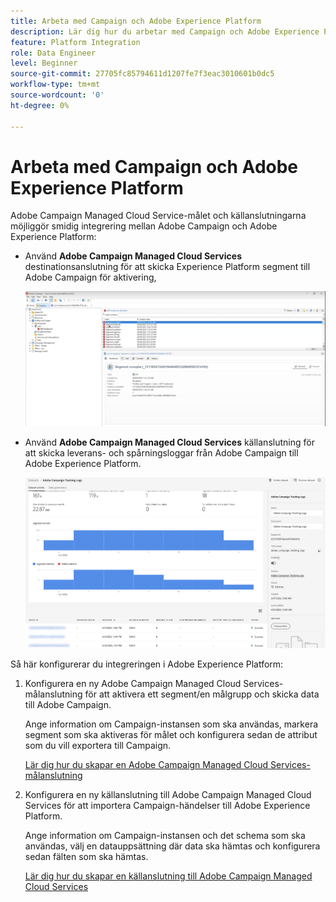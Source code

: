 ```yaml
---
title: Arbeta med Campaign och Adobe Experience Platform
description: Lär dig hur du arbetar med Campaign och Adobe Experience Platform
feature: Platform Integration
role: Data Engineer
level: Beginner
source-git-commit: 27705fc85794611d1207fe7f3eac3010601b0dc5
workflow-type: tm+mt
source-wordcount: '0'
ht-degree: 0%

---
```


# Arbeta med Campaign och Adobe Experience Platform

Adobe Campaign Managed Cloud Service-målet och källanslutningarna möjliggör smidig integrering mellan Adobe Campaign och Adobe Experience Platform:

* Använd **Adobe Campaign Managed Cloud Services** destinationsanslutning för att skicka Experience Platform segment till Adobe Campaign för aktivering,

   ![](assets/aep-destination.png)

* Använd **Adobe Campaign Managed Cloud Services** källanslutning för att skicka leverans- och spårningsloggar från Adobe Campaign till Adobe Experience Platform.

   ![](assets/aep-logs.png)

Så här konfigurerar du integreringen i Adobe Experience Platform:

1. Konfigurera en ny Adobe Campaign Managed Cloud Services-målanslutning för att aktivera ett segment/en målgrupp och skicka data till Adobe Campaign.

   Ange information om Campaign-instansen som ska användas, markera segment som ska aktiveras för målet och konfigurera sedan de attribut som du vill exportera till Campaign.

   [Lär dig hur du skapar en Adobe Campaign Managed Cloud Services-målanslutning](https://www.adobe.com/go/destinations-adobe-campaign-managed-cloud-services-en)

1. Konfigurera en ny källanslutning till Adobe Campaign Managed Cloud Services för att importera Campaign-händelser till Adobe Experience Platform.

   Ange information om Campaign-instansen och det schema som ska användas, välj en datauppsättning där data ska hämtas och konfigurera sedan fälten som ska hämtas.

   [Lär dig hur du skapar en källanslutning till Adobe Campaign Managed Cloud Services](https://www.adobe.com/go/sources-campaign-ui-en)
